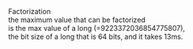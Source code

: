 Factorization  
the maximum value that can be factorized  
is the max value of a long (=9223372036854775807),  
the bit size of a long that is 64 bits, and it takes 13ms.